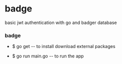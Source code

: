 # badge
basic jwt authentication with go and badger database

### badge
- $ go get --
to install download external packages

- $ go run main.go --
to run the app
